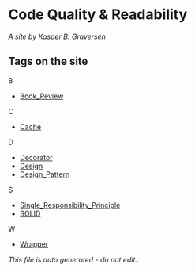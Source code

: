 ﻿# Code Quality & Readability
*A site by Kasper B. Graversen*

## Tags on the site

B
* [Book_Review](Tags/Book_Review.md)

C
* [Cache](Tags/Cache.md)

D
* [Decorator](Tags/Decorator.md)
* [Design](Tags/Design.md)
* [Design_Pattern](Tags/Design_Pattern.md)

S
* [Single_Responsibility_Principle](Tags/Single_Responsibility_Principle.md)
* [SOLID](Tags/SOLID.md)

W
* [Wrapper](Tags/Wrapper.md)



*This file is auto generated - do not edit..*
